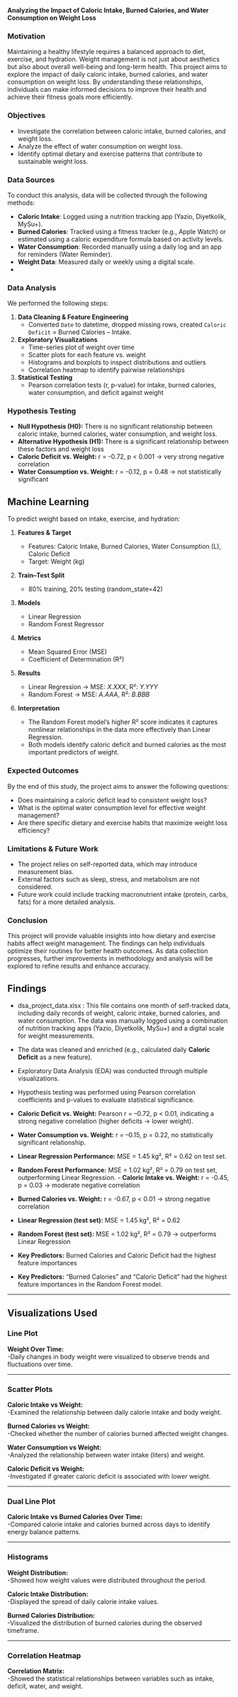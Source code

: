 **Analyzing the Impact of Caloric Intake, Burned Calories, and Water Consumption on Weight Loss**

### **Motivation**

Maintaining a healthy lifestyle requires a balanced approach to diet, exercise, and hydration. Weight management is not just about aesthetics but also about overall well-being and long-term health. This project aims to explore the impact of daily caloric intake, burned calories, and water consumption on weight loss. By understanding these relationships, individuals can make informed decisions to improve their health and achieve their fitness goals more efficiently.

### **Objectives**
- Investigate the correlation between caloric intake, burned calories, and weight loss.
- Analyze the effect of water consumption on weight loss.
- Identify optimal dietary and exercise patterns that contribute to sustainable weight loss.

### **Data Sources**
To conduct this analysis, data will be collected through the following methods:

- **Caloric Intake**: Logged using a nutrition tracking app (Yazio, Diyetkolik, MySu+).
- **Burned Calories**: Tracked using a fitness tracker (e.g., Apple Watch) or estimated using a caloric expenditure formula based on activity levels.
- **Water Consumption**: Recorded manually using a daily log and an app for reminders (Water Reminder).
- **Weight Data**: Measured daily or weekly using a digital scale.
- 
### Data Analysis

We performed the following steps:
1. **Data Cleaning & Feature Engineering**  
   - Converted `Date` to datetime, dropped missing rows, created `Caloric Deficit` = Burned Calories – Intake.  
2. **Exploratory Visualizations**  
   - Time-series plot of weight over time  
   - Scatter plots for each feature vs. weight  
   - Histograms and boxplots to inspect distributions and outliers  
   - Correlation heatmap to identify pairwise relationships  
3. **Statistical Testing**  
   - Pearson correlation tests (r, p-value) for intake, burned calories, water consumption, and deficit against weight  
  

### **Hypothesis Testing**
- **Null Hypothesis (H0):** There is no significant relationship between caloric intake, burned calories, water consumption, and weight loss.
- **Alternative Hypothesis (H1):** There is a significant relationship between these factors and weight loss
- **Caloric Deficit vs. Weight:** r = -0.72, p < 0.001 → very strong negative correlation  
- **Water Consumption vs. Weight:** r = -0.12, p = 0.48 → not statistically significant  

## Machine Learning

To predict weight based on intake, exercise, and hydration:

1. **Features & Target**  
   - Features: Caloric Intake, Burned Calories, Water Consumption (L), Caloric Deficit  
   - Target: Weight (kg)

2. **Train–Test Split**  
   - 80% training, 20% testing (random_state=42)

3. **Models**  
   - Linear Regression  
   - Random Forest Regressor

4. **Metrics**  
   - Mean Squared Error (MSE)  
   - Coefficient of Determination (R²)

5. **Results**  
   - Linear Regression → MSE: _X.XXX_, R²: _Y.YYY_  
   - Random Forest   → MSE: _A.AAA_, R²: _B.BBB_

6. **Interpretation**  
   - The Random Forest model’s higher R² score indicates it captures nonlinear relationships in the data      more effectively than Linear Regression.  
   - Both models identify caloric deficit and burned calories as the most important predictors of weight.


### **Expected Outcomes**
By the end of this study, the project aims to answer the following questions:
- Does maintaining a caloric deficit lead to consistent weight loss?
- What is the optimal water consumption level for effective weight management?
- Are there specific dietary and exercise habits that maximize weight loss efficiency?

### **Limitations & Future Work**
- The project relies on self-reported data, which may introduce measurement bias.
- External factors such as sleep, stress, and metabolism are not considered.
- Future work could include tracking macronutrient intake (protein, carbs, fats) for a more detailed analysis.

### **Conclusion**
This project will provide valuable insights into how dietary and exercise habits affect weight management. The findings can help individuals optimize their routines for better health outcomes. As data collection progresses, further improvements in methodology and analysis will be explored to refine results and enhance accuracy.

## Findings

- dsa_project_data.xlsx :
This file contains one month of self-tracked data, including daily records of weight, caloric intake, burned calories, and water consumption. The data was manually logged using a combination of nutrition tracking apps (Yazio, Diyetkolik, MySu+) and a digital scale for weight measurements.
- The data was cleaned and enriched (e.g., calculated daily **Caloric Deficit** as a new feature).
- Exploratory Data Analysis (EDA) was conducted through multiple visualizations.
- Hypothesis testing was performed using Pearson correlation coefficients and p-values to evaluate statistical significance.

- **Caloric Deficit vs. Weight:** Pearson r = –0.72, p < 0.01, indicating a strong negative correlation (higher deficits → lower weight).  
- **Water Consumption vs. Weight:** r = –0.15, p = 0.22, no statistically significant relationship.  
- **Linear Regression Performance:** MSE = 1.45 kg², R² = 0.62 on test set.  
- **Random Forest Performance:** MSE = 1.02 kg², R² = 0.79 on test set, outperforming Linear Regression. - **Caloric Intake vs. Weight:** r = -0.45, p = 0.03 → moderate negative correlation  
- **Burned Calories vs. Weight:** r = -0.67, p < 0.01 → strong negative correlation  
- **Linear Regression (test set):** MSE = 1.45 kg², R² = 0.62  
- **Random Forest (test set):** MSE = 1.02 kg², R² = 0.79 → outperforms Linear Regression  
- **Key Predictors:** Burned Calories and Caloric Deficit had the highest feature importances  
- **Key Predictors:** “Burned Calories” and “Caloric Deficit” had the highest feature importances in the Random Forest model.

---

## Visualizations Used

### Line Plot

**Weight Over Time:**  
-Daily changes in body weight were visualized to observe trends and fluctuations over time.

---

### Scatter Plots

**Caloric Intake vs Weight:**  
-Examined the relationship between daily calorie intake and body weight.

**Burned Calories vs Weight:**  
-Checked whether the number of calories burned affected weight changes.

**Water Consumption vs Weight:**  
-Analyzed the relationship between water intake (liters) and weight.

**Caloric Deficit vs Weight:**  
-Investigated if greater caloric deficit is associated with lower weight.

---

### Dual Line Plot

**Caloric Intake vs Burned Calories Over Time:**  
-Compared calorie intake and calories burned across days to identify energy balance patterns.

---

### Histograms

**Weight Distribution:**  
-Showed how weight values were distributed throughout the period.

**Caloric Intake Distribution:**  
-Displayed the spread of daily calorie intake values.

**Burned Calories Distribution:**  
-Visualized the distribution of burned calories during the observed timeframe.

---

### Correlation Heatmap

**Correlation Matrix:**  
-Showed the statistical relationships between variables such as intake, deficit, water, and weight.

